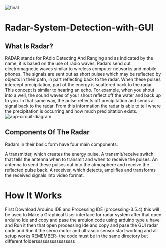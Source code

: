 ![final](https://user-images.githubusercontent.com/57688047/129100872-512846de-c87d-4cf4-9d1e-6c0f1fc9d70d.jpeg)

# Radar-System-Detection-with-GUI
## What Is Radar?
RADAR stands for RAdio Detecting And Ranging and as indicated by the name, it is based on the use of radio waves. Radars send out electromagnetic waves similar to wireless computer networks and mobile phones. The signals are sent out as short pulses which may be reflected by objects in their path, in part reflecting back to the radar. When these pulses intercept precipitation, part of the energy is scattered back to the radar. This concept is similar to hearing an echo. For example, when you shout into a well, the sound waves of your shout reflect off the water and back up to you. In that same way, the pulse reflects off precipitation and sends a signal back to the radar. From this information the radar is able to tell where the precipitation is occurring and how much precipitation exists.
![app-circuit-diagram](https://user-images.githubusercontent.com/57688047/129100729-a1f7a07b-1ff2-4028-9a5e-dfabcd56da5e.png)
## Components Of The Radar
Radars in their basic form have four main components:

A transmitter, which creates the energy pulse.
A transmit/receive switch that tells the antenna when to transmit and when to receive the pulses.
An antenna to send these pulses out into the atmosphere and receive the reflected pulse back.
A receiver, which detects, amplifies and transforms the received signals into video format.
# How It Works
First Download Arduino IDE and Processing IDE (processing-3.5.4) this will be used to Make a Graphical User interface for radar system
after that open arduino Ide and copy and pase the arduion code using arduino type u have and Run it
then that open processing Ide and copy and pase the GUI radar code and Run it
the servo motor and ultrasoic sensor start working and all setup works
REMEMBER- the code must be in the same directory but different foldersssssssssssssssss
